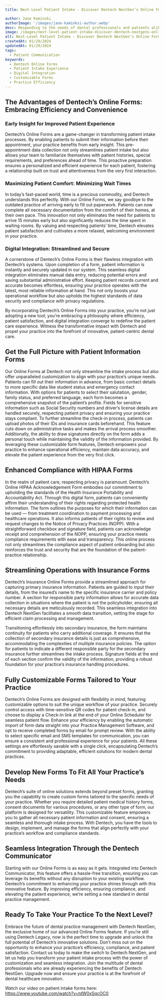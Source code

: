 ```yaml
---
title: Next-Level Patient Intake - Discover Dentech NextGen’s Online Forms

author: Jane Kaminski
authorImage: '/images/jane-kaminksi-author.webp'
desc: Responding to the needs of dental professionals and patients alike, we are thrilled to introduce Dentech’s Online Forms—a highly requested feature designed to dramatically improve your patient intake experience! Meticulously crafted to enhance the efficiency of your practice’s operations and the satisfaction of your patients, our new feature set simplifies the patient intake process and fortifies compliance with ease. From customizable patient information forms that gather detailed data securely to the streamlined collection of insurance details and HIPAA acknowledgments, our solutions are engineered to support your practice’s unique needs. In this blog, we will explore the powerful capabilities of Dentech’s Online Forms and how they are revolutionizing patient check-ins, data management, and overall practice workflow.
image: /images/next-level-patient-intake-discover-dentech-nextgens-online-forms.webp
alt: Next-Level Patient Intake - Discover Dentech NextGen’s Online Forms
createdAt: 01/29/2024
updatedAt: 01/29/2024
tags:
  - Patient Communication
keywords:
  - Dentech Online Forms
  - Patient Intake Experience
  - Digital Integration
  - Customizable Forms
  - Practice Efficiency
---
```


## The Advantages of Dentech’s Online Forms: Embracing Efficiency and Convenience

### Early Insight for Improved Patient Experience

Dentech’s Online Forms are a game-changer in transforming patient intake processes. By enabling patients to submit their information before their appointment, your practice benefits from early insight. This pre-appointment data collection not only streamlines patient intake but also allows your team to familiarize themselves with patient histories, special requirements, and preferences ahead of time. This proactive preparation ensures a personalized and efficient experience for each patient, fostering a relationship built on trust and attentiveness from the very first interaction.

### Maximizing Patient Comfort: Minimizing Wait Times

In today’s fast-paced world, time is a precious commodity, and Dentech understands this perfectly. With our Online Forms, we say goodbye to the outdated practice of arriving early to fill out paperwork. Patients can now complete all necessary documentation from the comfort of their homes, at their own pace. This innovation not only eliminates the need for patients to arrive 15 minutes early but also significantly reduces the time spent in waiting rooms. By valuing and respecting patients’ time, Dentech elevates patient satisfaction and cultivates a more relaxed, welcoming environment in your practice.

### Digital Integration: Streamlined and Secure

A cornerstone of Dentech’s Online Forms is their flawless integration with Dentech’s systems. Upon completion of a form, patient information is instantly and securely updated in our system. This seamless digital integration eliminates manual data entry, reducing potential errors and saving substantial administrative effort. Keeping patient records current and accurate becomes effortless, ensuring your practice operates with the latest, most reliable information at hand. This not only boosts your operational workflow but also upholds the highest standards of data security and compliance with privacy regulations.

By incorporating Dentech’s Online Forms into your practice, you’re not just adopting a new tool; you’re embracing a philosophy where efficiency, patient satisfaction, and digital integration converge to redefine the patient care experience. Witness the transformative impact with Dentech and propel your practice into the forefront of innovative, patient-centric dental care.

## Get the Full Picture with Patient Information Forms

Our Online Forms at Dentech not only streamline the intake process but also offer unparalleled customization to align with your practice’s unique needs. Patients can fill out their information in advance, from basic contact details to more specific data like student status and emergency contact information. With options for patients to select their salutation, gender, family status, and preferred language, each form becomes a comprehensive snapshot of the patient’s profile. Fields for sensitive information such as Social Security numbers and driver’s license details are handled securely, respecting patient privacy and ensuring your practice stays compliant. To further streamline the check-in process, patients can upload photos of their IDs and insurance cards beforehand. This feature cuts down on administrative tasks and makes the arrival process smoother. Additionally, the ability to draw signatures directly on the form adds a personal touch while maintaining the validity of the information provided. By leveraging these customizable form features, Dentech empowers your practice to enhance operational efficiency, maintain data accuracy, and elevate the patient experience from the very first click.

## Enhanced Compliance with HIPAA Forms

In the realm of patient care, respecting privacy is paramount. Dentech’s Online HIPAA Acknowledgement Form embodies our commitment to upholding the standards of the Health Insurance Portability and Accountability Act. Through this digital form, patients can conveniently affirm their understanding of their rights regarding protected health information. The form outlines the purposes for which their information can be used — from treatment coordination to payment processing and healthcare operations. It also informs patients of their rights to review and request changes to the Notice of Privacy Practices (NOPP). With a straightforward checkbox and signature field, patients can acknowledge receipt and comprehension of the NOPP, ensuring your practice meets compliance requirements with ease and transparency. This online process not only streamlines the compliance aspect of patient onboarding but also reinforces the trust and security that are the foundation of the patient-practice relationship.

## Streamlining Operations with Insurance Forms

Dentech’s Insurance Online Forms provide a streamlined approach for capturing primary insurance information. Patients are guided to input their details, from the insured’s name to the specific insurance carrier and policy number. A section for responsible party information allows for accurate data collection in situations where the patient is not the policyholder, ensuring all necessary details are meticulously recorded. This seamless integration into Dentech NextGen facilitates a smooth data transition, setting the stage for efficient claim processing and management.

Transitioning effortlessly into secondary insurance, the form maintains continuity for patients who carry additional coverage. It ensures that the collection of secondary insurance details is just as comprehensive, accommodating the complexities of multiple insurance policies. The option for patients to indicate a different responsible party for the secondary insurance further streamlines the intake process. Signature fields at the end of each section confirm the validity of the information, providing a robust foundation for your practice’s insurance handling procedures.

## Fully Customizable Forms Tailored to Your Practice

Dentech’s Online Forms are designed with flexibility in mind, featuring customizable options to suit the unique workflow of your practice. Securely control access with time-sensitive QR codes for patient check-in, and choose to display a Check-In link at the end of your Online Scheduler for seamless patient flow. Enhance your efficiency by enabling the automatic import of form data straight into your Practice Management Software, and opt to receive completed forms by email for prompt review. With the ability to select specific email and SMS templates for communication, you can ensure a consistent and professional experience for your patients. All these settings are effortlessly savable with a single click, encapsulating Dentech’s commitment to providing adaptable, efficient solutions for modern dental practices.

## Develop New Forms To Fit All Your Practice’s Needs

Dentech’s suite of online solutions extends beyond preset forms, granting you the capability to create custom forms tailored to the specific needs of your practice. Whether you require detailed patient medical history forms, consent documents for various procedures, or any other type of form, our platform is designed for versatility. This customizable feature empowers you to gather all necessary patient information and consent, ensuring a seamless and thorough intake process. With Dentech, you have the tools to design, implement, and manage the forms that align perfectly with your practice’s workflow and compliance standards.

## Seamless Integration Through the Dentech Communicator

Starting with our Online Forms is as easy as it gets. Integrated into Dentech Communicator, this feature offers a hassle-free transition, ensuring you can leverage its benefits without any disruption to your existing workflow. Dentech’s commitment to enhancing your practice shines through with this innovative feature. By improving efficiency, ensuring compliance, and elevating the patient experience, we’re setting a new standard in dental practice management.

## Ready To Take Your Practice To the Next Level?

Embrace the future of dental practice management with Dentech NextGen, the exclusive home of our advanced Online Forms feature. If you’re still using Dentech Legacy, now is the perfect time to upgrade and unlock the full potential of Dentech’s innovative solutions. Don’t miss out on the opportunity to enhance your practice’s efficiency, compliance, and patient satisfaction. Contact us today to make the switch to Dentech NextGen, and let us help you transform your patient intake process with the power of customization and seamless integration. Join the multitude of dental professionals who are already experiencing the benefits of Dentech NextGen. Upgrade now and ensure your practice is at the forefront of dental healthcare innovation.

Watch our video on patient intake forms here: https://www.youtube.com/watch?v=tdW0xSqcOC0

